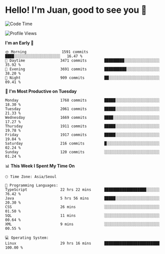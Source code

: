 # Hello! I'm Juan, good to see you 👋

<!--
**Y-k-Y/Y-k-Y** is a ✨ _special_ ✨ repository because its `README.md` (this file) appears on your GitHub profile.

Here are some ideas to get you started:

- 🔭 I’m currently working on ...
- 🌱 I’m currently learning ...
- 👯 I’m looking to collaborate on ...
- 🤔 I’m looking for help with ...
- 💬 Ask me about ...
- 📫 How to reach me: ...
- 😄 Pronouns: ...
- ⚡ Fun fact: ...
-->
<!--
![Profile views](https://gpvc.arturio.dev/Y-k-Y)

[![Omid Nikrah StackOverflow](https://github-readme-stackoverflow.vercel.app/?userID=9517076)](https://stackoverflow.com/users/9517076/i-have-10-fingers)
-->

<!--START_SECTION:waka-->
![Code Time](http://img.shields.io/badge/Code%20Time-1%2C469%20hrs%2012%20mins-blue)

![Profile Views](http://img.shields.io/badge/Profile%20Views-0-blue)

**I'm an Early 🐤** 

```text
🌞 Morning                1591 commits        ████░░░░░░░░░░░░░░░░░░░░░   16.47 % 
🌆 Daytime                3471 commits        █████████░░░░░░░░░░░░░░░░   35.92 % 
🌃 Evening                3691 commits        ██████████░░░░░░░░░░░░░░░   38.20 % 
🌙 Night                  909 commits         ██░░░░░░░░░░░░░░░░░░░░░░░   09.41 % 
```
📅 **I'm Most Productive on Tuesday** 

```text
Monday                   1768 commits        █████░░░░░░░░░░░░░░░░░░░░   18.30 % 
Tuesday                  2061 commits        █████░░░░░░░░░░░░░░░░░░░░   21.33 % 
Wednesday                1669 commits        ████░░░░░░░░░░░░░░░░░░░░░   17.27 % 
Thursday                 1911 commits        █████░░░░░░░░░░░░░░░░░░░░   19.78 % 
Friday                   1917 commits        █████░░░░░░░░░░░░░░░░░░░░   19.84 % 
Saturday                 216 commits         █░░░░░░░░░░░░░░░░░░░░░░░░   02.24 % 
Sunday                   120 commits         ░░░░░░░░░░░░░░░░░░░░░░░░░   01.24 % 
```


📊 **This Week I Spent My Time On** 

```text
🕑︎ Time Zone: Asia/Seoul

💬 Programming Languages: 
TypeScript               22 hrs 22 mins      ███████████████████░░░░░░   76.42 % 
Java                     5 hrs 56 mins       █████░░░░░░░░░░░░░░░░░░░░   20.30 % 
CSS                      26 mins             ░░░░░░░░░░░░░░░░░░░░░░░░░   01.50 % 
SQL                      11 mins             ░░░░░░░░░░░░░░░░░░░░░░░░░   00.64 % 
XML                      9 mins              ░░░░░░░░░░░░░░░░░░░░░░░░░   00.55 % 

💻 Operating System: 
Linux                    29 hrs 16 mins      █████████████████████████   100.00 % 
```


<!--END_SECTION:waka-->
